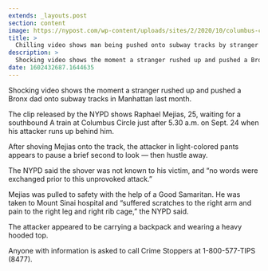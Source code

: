 ```yaml
--- 
extends: _layouts.post 
section: content 
image: https://nypost.com/wp-content/uploads/sites/2/2020/10/columbus-circle-subway.jpg?quality=90&strip=all&w=1200 
title: > 
  Chilling video shows man being pushed onto subway tracks by stranger 
description: > 
  Shocking video shows the moment a stranger rushed up and pushed a Bronx dad onto subway tracks in Manhattan last month.The clip released by the NYPD shows Raphael Mejias, 25, waiting for a southbound A train at Columbus Circle just after 5.30 a.m. on Sept. 24 when his attacker runs up behind him.After shoving Mejias onto the track, the attacker in light-colored pants appears to pause a brief second to look — then hustle away.He was taken to Mount Sinai hospital and “suffered scratches to the right arm and pain to the right leg and right rib cage,” the NYPD said.The attacker appeared to be carrying a backpack and wearing a heavy hooded top. 
date: 1602432687.1644635 
--- 
```

Shocking video shows the moment a stranger rushed up and pushed a Bronx dad onto subway tracks in Manhattan last month.

The clip released by the NYPD shows Raphael Mejias, 25, waiting for a southbound A train at Columbus Circle just after 5.30 a.m. on Sept. 24 when his attacker runs up behind him.

After shoving Mejias onto the track, the attacker in light-colored pants appears to pause a brief second to look — then hustle away.

The NYPD said the shover was not known to his victim, and “no words were exchanged prior to this unprovoked attack.”

Mejias was pulled to safety with the help of a Good Samaritan. He was taken to Mount Sinai hospital and “suffered scratches to the right arm and pain to the right leg and right rib cage,” the NYPD said.

The attacker appeared to be carrying a backpack and wearing a heavy hooded top.

Anyone with information is asked to call Crime Stoppers at 1-800-577-TIPS (8477).